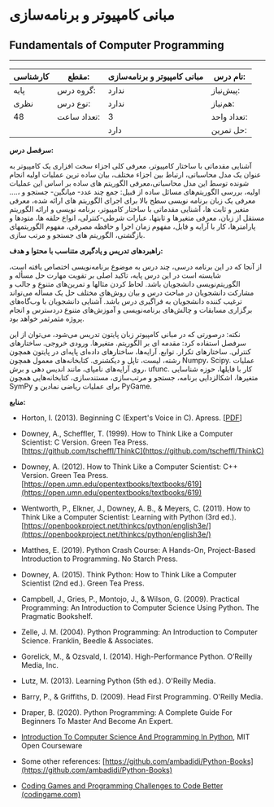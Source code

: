 # مبانی کامپیوتر و برنامه‌سازی

## Fundamentals of Computer Programming

---

| کارشناسی | مقطع:       | مبانی کامپیوتر و برنامه‌سازی | نام درس:    |
| -------- | ----------- | ---------------------------- | ----------- |
| پایه     | گروه درس:   | ندارد                        | پیش‌نیاز:   |
| نظری     | نوع درس:    | ندارد                        | هم‌نیاز:    |
| 48       | تعداد ساعت: | 3                            | تعداد واحد: |
|          |             | دارد                         | حل تمرین:   |

**سرفصل درس:**

آشنایی مقدماتی با ساختار کامپیوتر، معرفی کلی اجزاء سخت افزاری یک کامپیوتر به عنوان یک مدل محاسباتی، ارتباط بین اجزاء مختلف، بیان ساده ترین عملیات اولیه انجام شونده توسط این مدل محاسباتی،معرفی الگوریتم های ساده بر اساس این عملیات اولیه، بررسی الگوریتم‌های مسائل ساده از قبیل: جمع چند عدد- میانگین- جستجو و ،.... معرفی یک زبان برنامه نویسی سطح بالا برای اجرای الگوریتم های ارائه شده، معرفی متغیر و ثابت ها، آشنایی مقدماتی با ساختار کامپیوتر، برنامه نویسی و ارائه الگوریتم مستقل از زبان، معرفی متغیرها و ثابتها، عبارات شرطی-کنترلی، انواع حلقه ها، متودها و پارامترها، کار با آرایه و فایل، مفهوم زمان اجرا و حافظه مصرفی، مفهوم الگوریتمهای بازگشتی، الگوریتم های جستجو و مرتب سازی.

**راهبردهای تدریس و یادگیری متناسب با محتوا و هدف:**

از آنجا که در این برنامه درسی، چند درس به موضوع برنامه‌نویسی اختصاص یافته است، شایسته است در این درس پایه، تاکید اصلی بر تقویت مهارت حل مسأله و الگوریتم‌نویسی دانشجویان باشد. لحاظ کردن مثالها و تمرین‌های متنوع و جالب و مشارکت دانشجویان در مباحث درس و بیان روش‌های مختلف حل یک مسأله می‌تواند ترغیب کننده دانشجویان به فراگیری درس باشد. آشنایی دانشجویان با وب‌گاه‌های برگزاری مسابقات و چالش‌های برنامه‌نویسی و آموزش‌های متنوع دردسترس و انجام پروژه مثمرثمر خواهد بود.

نکته: درصورتی که در مبانی کامپیوتر زبان پایتون تدریس می‌شود، می‌توان از این سرفصل استفاده کرد: مقدمه ای بر الگوریتم. متغیرها. ورودی خروجی. ساختارهای کنترلی. ساختارهای تکرار. توابع. آرایه‌ها، ساختارهای داده‌ای پایه‌ای در پایتون همچون رشته‌، لیست‌، تاپل و دیکشنری. کتابخانه‌های معمول همچون Numpy، Scipy. عملیات روی آرایه‌های نامپای، مانند اندیس دهی و برش، ufunc. کار با فایلها، حوزه شناسایی متغیرها، اشکالزدایی برنامه، جستجو و مرتب‌سازی، مستندسازی، کتابخانه‌هایی همچون SymPy برای عملیات ریاضی نمادین و PyGame.

**منابع:**

- Horton, I. (2013). Beginning C (Expert's Voice in C). Apress. [[PDF](http://www.mosaic-industries.com/embedded-systems/_media/c-ide-software-development/learning-c-programming-language/beginning-c-5th-edition-ivor-horton.pdf)]

- Downey, A., Scheffler, T. (1999). How to Think Like a Computer Scientist: C Version. Green Tea Press. [https://github.com/tscheffl/ThinkC](https://github.com/tscheffl/ThinkC)

- Downey, A. (2012). How to Think Like a Computer Scientist: C++ Version. Green Tea Press. [https://open.umn.edu/opentextbooks/textbooks/619](https://open.umn.edu/opentextbooks/textbooks/619)

- Wentworth, P., Elkner, J., Downey, A. B., & Meyers, C. (2011). How to Think Like a Computer Scientist: Learning with Python (3rd ed.). [https://openbookproject.net/thinkcs/python/english3e/](https://openbookproject.net/thinkcs/python/english3e/)

- Matthes, E. (2019). Python Crash Course: A Hands-On, Project-Based Introduction to Programming. No Starch Press.

- Downey, A. (2015). Think Python: How to Think Like a Computer Scientist (2nd ed.). Green Tea Press.

- Campbell, J., Gries, P., Montojo, J., & Wilson, G. (2009). Practical Programming: An Introduction to Computer Science Using Python. The Pragmatic Bookshelf.

- Zelle, J. M. (2004). Python Programming: An Introduction to Computer Science. Franklin, Beedle & Associates.

- Gorelick, M., & Ozsvald, I. (2014). High-Performance Python. O’Reilly Media, Inc.

- Lutz, M. (2013). Learning Python (5th ed.). O'Reilly Media.

- Barry, P., & Griffiths, D. (2009). Head First Programming. O'Reilly Media.

- Draper, B. (2020). Python Programming: A Complete Guide For Beginners To Master And Become An Expert.

- [Introduction To Computer Science And Programming In Python](https://ocw.mit.edu/courses/6-0001-introduction-to-computer-science-and-programming-in-python-fall-2016/pages/lecture-slides-code/), MIT Open Courseware

- Some other references: [https://github.com/ambadidi/Python-Books](https://github.com/ambadidi/Python-Books)

- [Coding Games and Programming Challenges to Code Better (codingame.com)](https://www.codingame.com/start/)

